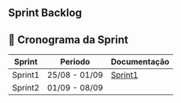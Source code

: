 ## Sprint Backlog

## 📅 Cronograma da Sprint

Sprint   |Periodo  | Documentação
---------|------------|---------------|
Sprint1  |25/08 - 01/09|[Sprint1](https://github.com/ChristianFernandesLemos/InterFix/blob/main/Scrum/Relatório%20Sprints/Sprint1.md)|
Sprint2  |01/09 - 08/09  |                 |

